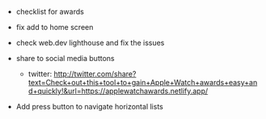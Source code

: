 - checklist for awards
- fix add to home screen
- check web.dev lighthouse and fix the issues
- share to social media buttons
  - twitter: http://twitter.com/share?text=Check+out+this+tool+to+gain+Apple+Watch+awards+easy+and+quickly!&url=https://applewatchawards.netlify.app/
 
- Add press button to navigate horizontal lists